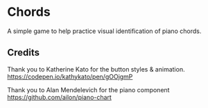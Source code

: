 # Chords

A simple game to help practice visual identification of piano chords.

## Credits

Thank you to Katherine Kato for the button styles & animation.
https://codepen.io/kathykato/pen/gOOjgmP

Thank you to Alan Mendelevich for the piano component
https://github.com/ailon/piano-chart
